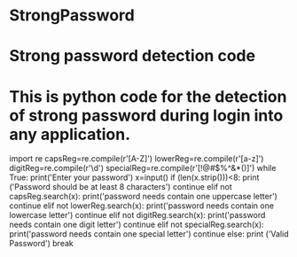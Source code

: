 # StrongPassword
# Strong password detection code
# This is python code for the detection of strong password during login into any application.
import re
capsReg=re.compile(r'[A-Z]')
lowerReg=re.compile(r'[a-z]')
digitReg=re.compile(r'\d')
specialReg=re.compile(r'[!@#$%^&*()]')
while True:
    print('Enter your password')
    x=input()
    if (len(x.strip()))<8:
       print ('Password should be at least 8 characters')
       continue
    elif not capsReg.search(x):
        print('password needs contain one uppercase letter')
        continue
    elif not lowerReg.search(x):
        print('password needs contain one lowercase letter')
        continue
    elif not digitReg.search(x):
        print('password needs contain one digit letter')
        continue
    elif not specialReg.search(x):
        print('password needs contain one special letter')
        continue
    else:
        print ('Valid Password')
        break
